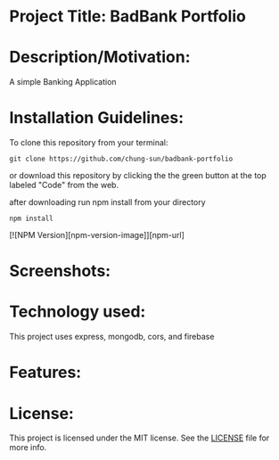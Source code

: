 # Project Title: BadBank Portfolio
# Description/Motivation:

A simple Banking Application

# Installation Guidelines:

To clone this repository from your terminal:

```
git clone https://github.com/chung-sun/badbank-portfolio
```
or download this repository by clicking the the green button at the top labeled "Code" from the web.

after downloading run npm install from your directory
```
npm install
```
[![NPM Version][npm-version-image]][npm-url]
# Screenshots:
# Technology used:

This project uses express, mongodb, cors, and firebase
# Features:
# License:
This project is licensed under the MIT license. See the [LICENSE](LICENSE) file for more info.

